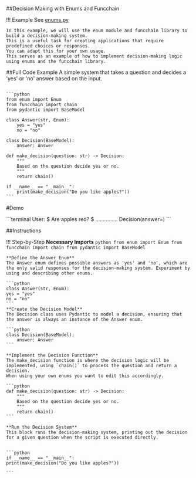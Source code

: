 ##Decision Making with Enums and Funcchain

!!! Example
    See [enums.py](https://github.com/shroominic/funcchain/blob/main/examples/enums.py)

    In this example, we will use the enum module and funcchain library to build a decision-making system.
    This is a useful task for creating applications that require predefined choices or responses.
    You can adapt this for your own usage.
    This serves as an example of how to implement decision-making logic using enums and the funcchain library.

##Full Code Example
A simple system that takes a question and decides a 'yes' or 'no' answer based on the input.
<pre><code id="codeblock">
```python
from enum import Enum
from funcchain import chain
from pydantic import BaseModel

class Answer(str, Enum):
    yes = "yes"
    no = "no"

class Decision(BaseModel):
    answer: Answer

def make_decision(question: str) -> Decision:
    """
    Based on the question decide yes or no.
    """
    return chain()

if __name__ == "__main__":
    print(make_decision("Do you like apples?"))
```
</code></pre>

#Demo
<div class="termy">
    ```terminal
    User:
    $ Are apples red?
    $ ...............
    Decision(answer=<Answer.yes: 'yes'>)
    ```
</div>

##Instructions

!!! Step-by-Step
    **Necessary Imports**
    ```python
    from enum import Enum
	from funcchain import chain
	from pydantic import BaseModel
    ```

    **Define the Answer Enum**
    The Answer enum defines possible answers as 'yes' and 'no', which are the only valid responses for the decision-making system. Experiment by using and describing other enums.

    ```python
    class Answer(str, Enum):
    yes = "yes"
    no = "no"
    ```
    **Create the Decision Model**
    The Decision class uses Pydantic to model a decision, ensuring that the answer is always an instance of the Answer enum.

    ```python
	class Decision(BaseModel):
	    answer: Answer
    ```

    **Implement the Decision Function**
    The make_decision function is where the decision logic will be implemented, using `chain()` to process the question and return a decision.
    When using your own enums you want to edit this accordingly.

    ```python
	def make_decision(question: str) -> Decision:
	    """
	    Based on the question decide yes or no.
	    """
	    return chain()
    ```

    **Run the Decision System**
    This block runs the decision-making system, printing out the decision for a given question when the script is executed directly.


    ```python
    if __name__ == "__main__":
    print(make_decision("Do you like apples?"))

    ```